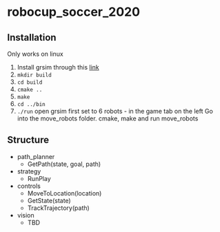 # robocup_soccer_2020

## Installation
Only works on linux
1. Install grsim through this [link](https://github.com/RoboCup-SSL/grSim/blob/master/INSTALL.md)
2. `mkdir build`
3. `cd build`
4. `cmake ..`
5. `make`
6. `cd ../bin`
7. `./run`
open grsim first
set to 6 robots - in the game tab on the left
Go into the move_robots folder. cmake, make and run move_robots

## Structure
* path_planner
  * GetPath(state, goal, path)
* strategy
  * RunPlay
* controls
  * MoveToLocation(location)
  * GetState(state)
  * TrackTrajectory(path)
* vision
  * TBD
